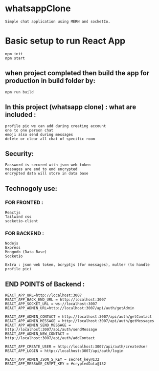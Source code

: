 # whatsappClone
    Simple chat application using MERN and socketIo.


# Basic setup to run React App

    npm init
    npm start

## when project completed then build the app for production in build folder by:

    npm run build

## In this project (whatsapp clone) : what are included :

    profile pic we can add during creating account
    one to one person chat
    emoji also send during messages
    delete or clear all chat of specific room

## Security:

    Password is secured with json web token
    messages are end to end encrypted
    encrypted data will store in data base

## Technogoly use:

### FOR FRONTED :

    Reactjs
    Tailwind css
    socketio-client

### FOR BACKEND :

    Nodejs
    Express
    Mongodb (Data Base)
    SocketIo

    Extra : json web token, bcryptjs (for messages), multer (to handle profile pic)

## END POINTS of Backend :

    REACT_APP_URL=http://localhost:3007
    REACT_APP_BACK_END_URL = http://localhost:3007
    REACT_APP_SOCKET_URL = ws://localhost:3007
    REACT_APP_ADMIN_URL=http://localhost:3007/api/auth/getAdmin

    REACT_APP_ADMIN_CONTACT = http://localhost:3007/api/auth/getContact
    REACT_APP_ADMIN_MESSAGE = http://localhost:3007/api/auth/getMessages
    REACT_APP_ADMIN_SEND_MESSAGE = http://localhost:3007/api/auth/sendMessage
    REACT_APP_ADMIN_NEW_CONTACT = http://localhost:3007/api/auth/addContact

    REACT_APP_CREATE_USER = http://localhost:3007/api/auth/createUser
    REACT_APP_LOGIN = http://localhost:3007/api/auth/login

    REACT_APP_ADMIN_JSON_S_KEY = secret_key@132
    REACT_APP_MESSAGE_CRYPT_KEY = #cryptedData@132
